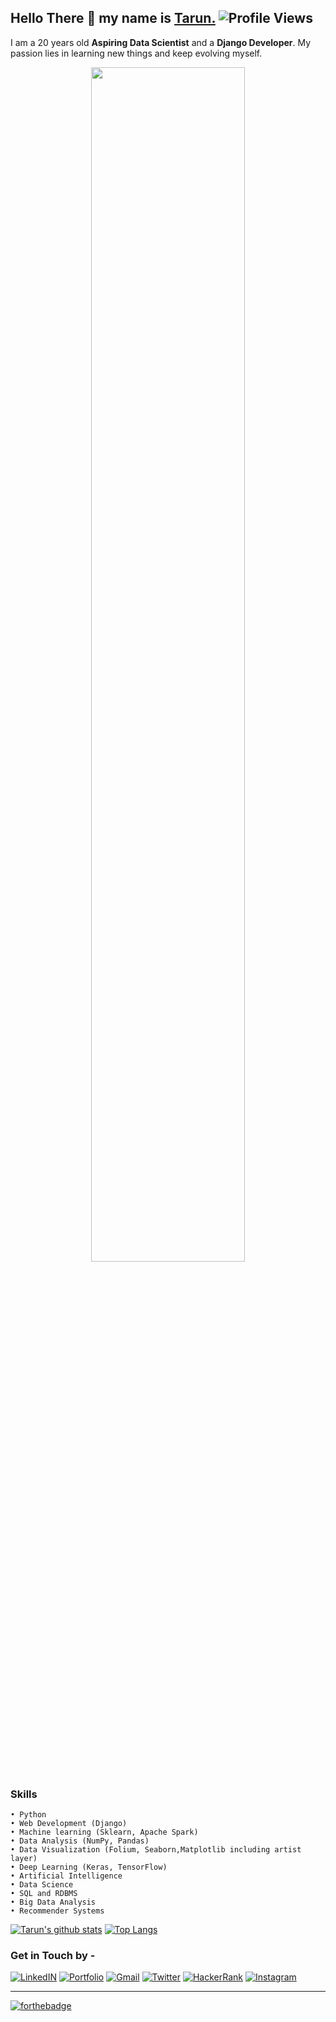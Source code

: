 ## Hello There 👋 my name is <a href="http://kambojtarun.pythonanywhere.com/">Tarun.</a>  ![Profile Views](https://komarev.com/ghpvc/?username=Tarun-Kamboj&style=flat-square&color=4287f5)
I am a 20 years old **Aspiring Data Scientist** and a **Django Developer**. My passion lies in learning new things and keep evolving myself.
<p align="center">
  <a href="http://kambojtarun.pythonanywhere.com/"><img src="https://mack-1999.github.io/Makarand-Nikam-Portfolio/img/Banner/home-img.jpg" width="70%"></a>
</p>

### Skills 
    • Python
    • Web Development (Django)
    • Machine learning (Sklearn, Apache Spark) 
    • Data Analysis (NumPy, Pandas)
    • Data Visualization (Folium, Seaborn,Matplotlib including artist layer)
    • Deep Learning (Keras, TensorFlow)
    • Artificial Intelligence
    • Data Science
    • SQL and RDBMS
    • Big Data Analysis
    • Recommender Systems
    
[![Tarun's github stats](https://github-readme-stats.vercel.app/api?username=Tarun-Kamboj&hide=issues&show_icons=true)](https://github.com/Tarun-Kamboj/github-readme-stats)
[![Top Langs](https://github-readme-stats.vercel.app/api/top-langs/?username=Tarun-Kamboj&layout=compact)](https://github.com/Tarun-Kamboj/github-readme-stats)

### Get in Touch by -

[![LinkedIN](https://img.shields.io/badge/LinkedIn--0077B5?style=for-the-badge&logo=LinkedIn)](https://www.linkedin.com/in/kambojtarun)
[![Portfolio](https://img.shields.io/badge/Portfolio--b25ef7?style=for-the-badge&logo=JSON+Web+Tokens)](https://kambojtarun.pythonanywhere.com/)
[![Gmail](https://img.shields.io/badge/Email_Me--D14836?style=for-the-badge&logo=Gmail)](mailto:kambojtarun02@gmail.com)
[![Twitter](https://img.shields.io/badge/Twitter--1DA1F2?style=for-the-badge&logo=Twitter)](https://twitter.com/kamboj_tarun_02)
[![HackerRank](https://img.shields.io/badge/HackerRank--2EC866?style=for-the-badge&logo=Hackerrank)](https://www.hackerrank.com/Eternal_)
[![Instagram](https://img.shields.io/badge/Instagram--E4405F?style=for-the-badge&logo=Instagram)](https://www.instagram.com/___.t_a_r_u_n.___/)
<hr>

[![forthebadge](https://forthebadge.com/images/badges/built-with-love.svg)](http://kambojtarun.pythonanywhere.com/)
